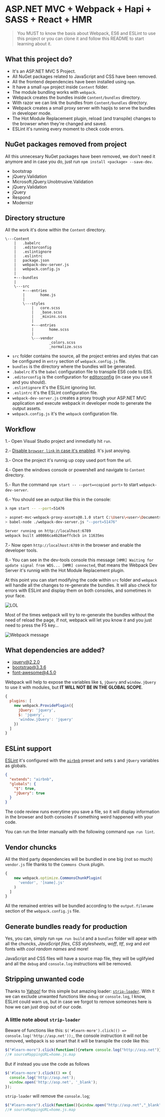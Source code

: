 # ASP.NET MVC + Webpack + Hapi + SASS + React + HMR

> You MUST to know the basis about Webpack, ES6 and ESLint to use this project or
you can clone it and follow this README to start learning about it.

## What this project do?

- It's an ASP.NET MVC 5 Project.
- All NuGet packages related to JavaScript and CSS have been removed.
- All the frontend dependencies have been installed using `npm`.
- It have a small `npm` project inside `Content` folder.
- The module bundling works with `webpack`.
- Webpack creates the bundles inside `Content/bundles` directory.
- With razor we can link the bundles from `Content/bundles` directory.
- Webpack creates a small proxy server with hapijs to serve the bundles in developer mode.
- The Hot Module Replacement plugin, reload (and transpile) changes to the browser when they're changed and saved.
- ESLint it's running every moment to check code errors.

## NuGet packages removed from project

All this unnecesary NuGet packages have been removed, we don't need it anymore and in case you do, just run `npm install <package> --save-dev`.

- bootstrap
- jQuery.Validation
- Microsoft.jQuery.Unobtrusive.Validation
- jQuery.Validation
- jQuery
- Respond
- Modernizr

## Directory structure

All the work it's done within the `Content` directory.

```
\---Content
    |   .babelrc
    |   .editorconfig
    |   .eslintignore
    |   .eslintrc
    |   package.json
    |   webpack-dev-server.js
    |   webpack.config.js
    |
    +---bundles
    |
    \---src
        +---entries
        |       home.js
        |       
        \---styles
            |   core.scss
            |   _base.scss
            |   _mixins.scss
            |   
            +---entries
            |       home.scss
            |       
            \---vendor
                    _colors.scss
                    _normalize.scss
```

- `src` folder contains the source, all the project entries and styles that can be configured in `entry` section of `webpack.config.js` file.
- `bundles` is the directory where the bundles will be generated.
- `.babelrc` it's the `babel` configuration file to transpile ES6 code to ES5.
- `.editorconfig` is the configuration for [editorconfig](http://editorconfig.org) (in case you use it and you should).
- `.eslintignore` it's the ESLint ignoring list.
- `.eslintrc` it's the ESLint configuration file.
- `webpack-dev-server.js` creates a proxy trough your ASP.NET MVC application and execute webpack in developer mode to generate the output assets.
- `webpack.config.js` it's the `webpack` configuration file.

## Workflow

1.- Open Visual Studio project and inmediatly hit `run`.

2.- [Disable `browser link` in case it's enabled](http://stackoverflow.com/a/23140874/1301872). It's just anoying.

3.- Once the project it's runnig up copy used port from the url.

4.- Open the windows console or powershell and navigate to `Content` directory.

5.- Run the command `npm start -- --port=<copied port>` to start `webpack-dev-server`.

6.- You should see an output like this in the console:

```sh
λ npm start -- --port=51476

> aspnet-mvc-webpack-proxy-assets@0.1.0 start C:\Users\<user>\Documents\Visual Studio 2015\Projects\aspnet-mvc-webpack-proxy-assets\Content
> babel-node ./webpack-dev-server.js "--port=51476"

Server running on http://localhost:6789
webpack built a80866ca4b28aeffcbcb in 11635ms
```

7.- Now open `http://localhost:6789` in the browser and enable the developer tools.

8.- You can see in the dev-tools console this message `[HMR] Waiting for update signal from WDS... [HMR] connected`, that means the Webpack Dev Server it's runnig with the Hot Module Replacement plugin.

At this point you can start modifying the code within `src` folder and `webpack` will handle all the changes to re-generate the bundles. It will also check for errors with ESLint and display them on both consoles, and sometimes in your face.

![LOL](/.images/in-your-face.png)

Most of the times webpack will try to re-generate the bundles without the need of reload the page, if not, webpack will let you know it and you just need to press the F5 key...

![Webpack message](/.images/hmr-warning.png)

## What dependencies are added?

- [jquery@2.2.0](https://www.npmjs.com/package/jquery)
- [bootstrap@3.3.6](https://www.npmjs.com/package/bootstrap)
- [font-awesome@4.5.0](https://www.npmjs.com/package/font-awesome)

Webpack will help to expose the variables like `$`, `jQuery` and `window.jQuery` to use it with modules, but **IT WILL NOT BE IN THE GLOBAL SCOPE**.

```javascript
{
  plugins: [
    new webpack.ProvidePlugin({
      jQuery: 'jquery',
      $: 'jquery',
      'window.jQuery': 'jquery'
    })
  ]
}
```

## ESLint support

[ESLint](eslint.org) it's configured with the [`airbnb`](https://github.com/airbnb/javascript/tree/master/packages/eslint-config-airbnb) preset and sets `$` and `jQuery` variables as globals.

```json
{
  "extends": "airbnb",
  "globals": {
    "$": true,
    "jQuery": true
  }
}
```

The code review runs everytime you save a file, so it will display information in the browser and both consoles if something weird happened with your code.

You can run the linter manually with the following command `npm run lint`.

## Vendor chuncks

All the third party dependencies will be bundled in one big (not so much) `vendor.js` file thanks to the `Commons Chunk` plugin.

```javascript
{
    new webpack.optimize.CommonsChunkPlugin(
      'vendor', '[name].js'
    )
  ]
}
```

All the remained entries will be bundled according to the `output.filename` section of the `webpack.config.js` file.

## Generate bundles ready for production

Yes, you can, simply run `npm run build` and a `bundles` folder will apear with all the chuncks, _JavaScript files_, _CSS stylesheets_, _woff_, _ttf_, _svg_ and _eot_ fonts with _cool random names_ and more!

JavaScript and CSS files will have a source map file, they will be uglifyied and all the `debug` and `console.log` instructions will be removed.

## Stripping unwanted code

Thanks to [Yahoo!](https://github.com/yahoo) for this simple but amazing loader: [`strip-loader`](https://github.com/yahoo/strip-loader). With it we can exclude unwanted functions like `debug` or `console.log`, I know, ESLint could warn us, but in case we forgot to remove someones here is how we can just drop out of our code.

### A little note about `strip-loader`

Beware of functions like this: `$('#learn-more').click(() => console.log('http://asp.net'));`, the console instruction it will not be removed, webpack is so smart that it will be transpile the code like this:

```javascript
$("#learn-more").click(function(){return console.log("http://asp.net")});
//# sourceMappingURL=home.js.map
```

But if instead you use the code as follows

```javascript
$('#learn-more').click(() => {
  console.log('http://asp.net');
  window.open('http://asp.net', '_blank');
});
```

`strip-loader` will remove the `console.log`;

```javascript
$("#learn-more").click(function(){window.open("http://asp.net","_blank")});
//# sourceMappingURL=home.js.map
```
